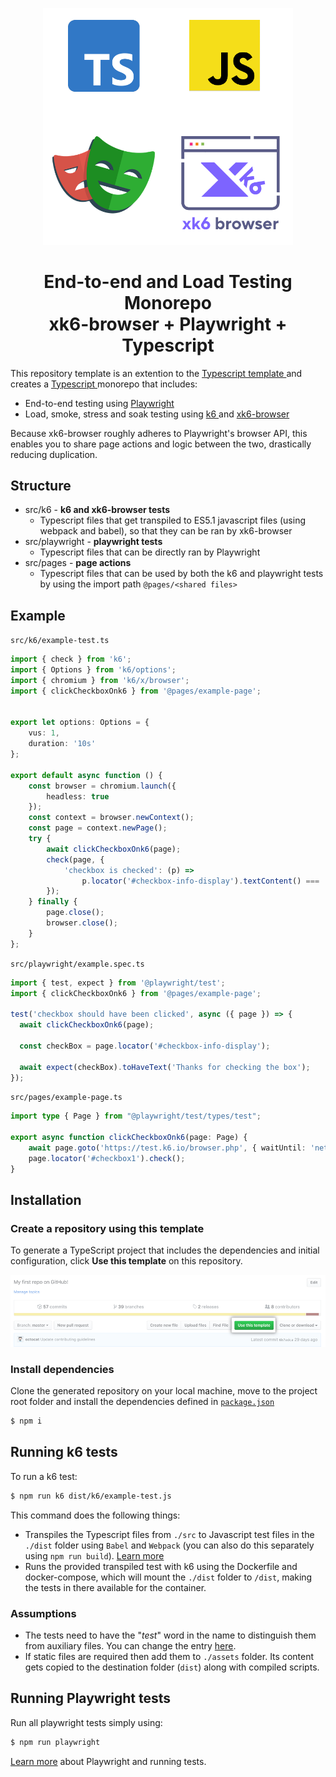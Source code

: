 <p align="center">
  <a href="https://k6.io/docs/javascript-api/xk6-browser/">
  <img src="docs/header.png" width="400"/>
  </a>
</p>
<h1 align="center">
End-to-end and Load Testing Monorepo
<br>
 xk6-browser + Playwright + Typescript
</h1>

This repository template is an extention to the <a href="https://github.com/grafana/k6-template-typescript"> Typescript template </a> and creates a <a href="https://www.typescriptlang.org/"> Typescript </a> monorepo that includes:
* End-to-end testing using <a href="https://playwright.dev/"> Playwright </a>
* Load, smoke, stress and soak testing using <a href="https://k6.io/docs/"> k6 </a> and <a href="https://k6.io/docs/javascript-api/xk6-browser/"> xk6-browser </a>

Because xk6-browser roughly adheres to Playwright's browser API, this enables you to share page actions and logic between the two, drastically reducing duplication.




## Structure
* src/k6 - **k6 and xk6-browser tests**
  * Typescript files that get transpiled to ES5.1 javascript files (using webpack and babel), so that they can be ran by xk6-browser
* src/playwright - **playwright tests**
  * Typescript files that can be directly ran by Playwright
* src/pages - **page actions**
  * Typescript files that can be used by both the k6 and playwright tests by using the import path `@pages/<shared files>`

## Example
`src/k6/example-test.ts`
```Typescript
import { check } from 'k6';
import { Options } from 'k6/options';
import { chromium } from 'k6/x/browser';
import { clickCheckboxOnk6 } from '@pages/example-page';


export let options: Options = {
    vus: 1,
    duration: '10s'
};

export default async function () {
    const browser = chromium.launch({
        headless: true
    });
    const context = browser.newContext();
    const page = context.newPage();
    try {
        await clickCheckboxOnk6(page);
        check(page, {
            'checkbox is checked': (p) =>
                p.locator('#checkbox-info-display').textContent() === 'Thanks for checking the box',
        });
    } finally {
        page.close();
        browser.close();
    }
};
```
`src/playwright/example.spec.ts`
```Typescript
import { test, expect } from '@playwright/test';
import { clickCheckboxOnk6 } from '@pages/example-page';

test('checkbox should have been clicked', async ({ page }) => {
  await clickCheckboxOnk6(page);

  const checkBox = page.locator('#checkbox-info-display');

  await expect(checkBox).toHaveText('Thanks for checking the box');
});
```

`src/pages/example-page.ts`
```Typescript
import type { Page } from "@playwright/test/types/test";

export async function clickCheckboxOnk6(page: Page) {
    await page.goto('https://test.k6.io/browser.php', { waitUntil: 'networkidle' })
    page.locator('#checkbox1').check();
}
```
## Installation

### Create a repository using this template

To generate a TypeScript project that includes the dependencies and initial configuration, click **Use this template** on this repository.

  ![](docs/use-this-template-button.png)


### Install dependencies

Clone the generated repository on your local machine, move to the project root folder and install the dependencies defined in [`package.json`](./package.json)

```bash
$ npm i
```

## Running k6 tests

To run a k6 test:

```bash
$ npm run k6 dist/k6/example-test.js
```

This command does the following things:
* Transpiles the Typescript files from `./src` to Javascript test files in the `./dist` folder using `Babel` and `Webpack` (you can also do this separately using `npm run build`). [Learn more](https://k6.io/docs/using-k6/modules#bundling-node-modules)
* Runs the provided transpiled test with k6 using the Dockerfile and docker-compose, which will mount the `./dist` folder to `/dist`, making the tests in there available for the container.

### Assumptions
- The tests need to have the "_test_" word in the name to distinguish them from auxiliary files. You can change the entry [here](./webpack.config.js#L8). 
- If static files are required then add them to `./assets` folder. Its content gets copied to the destination folder (`dist`) along with compiled scripts.

## Running Playwright tests
Run all playwright tests simply using:

```bash
$ npm run playwright
```

[Learn more](https://playwright.dev/docs/intro) about Playwright and running tests.